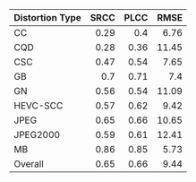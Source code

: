 | Distortion Type   |   SRCC |   PLCC |   RMSE |
|:------------------|-------:|-------:|-------:|
| CC                |   0.29 |   0.4  |   6.76 |
| CQD               |   0.28 |   0.36 |  11.45 |
| CSC               |   0.47 |   0.54 |   7.65 |
| GB                |   0.7  |   0.71 |   7.4  |
| GN                |   0.56 |   0.54 |  11.09 |
| HEVC-SCC          |   0.57 |   0.62 |   9.42 |
| JPEG              |   0.65 |   0.66 |  10.65 |
| JPEG2000          |   0.59 |   0.61 |  12.41 |
| MB                |   0.86 |   0.85 |   5.73 |
| Overall           |   0.65 |   0.66 |   9.44 |